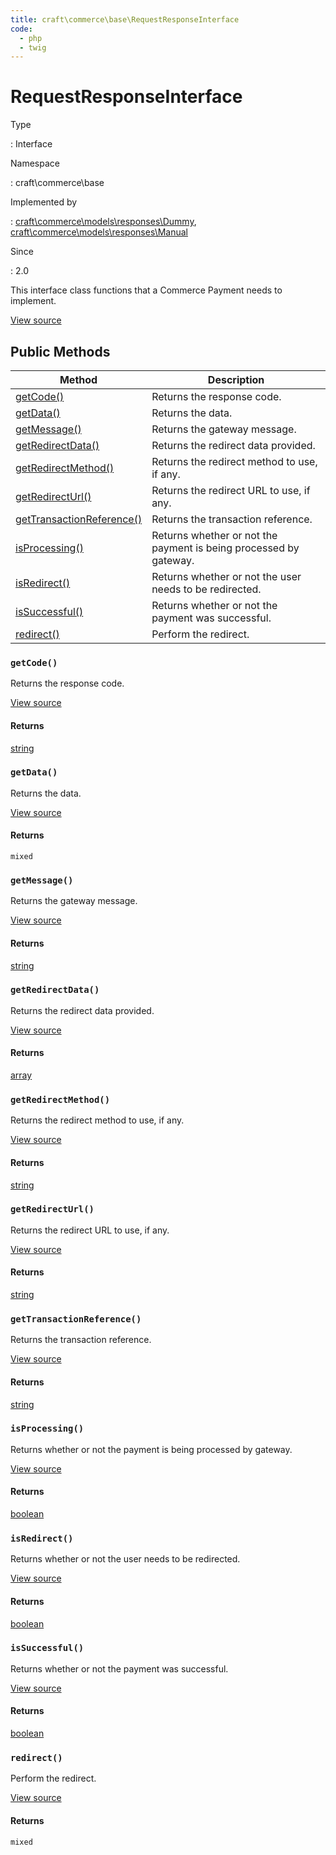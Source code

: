 ```yaml
---
title: craft\commerce\base\RequestResponseInterface
code:
  - php
  - twig
---
```


# RequestResponseInterface

Type

:   Interface

Namespace

:   craft\commerce\base

Implemented by

:   [craft\commerce\models\responses\Dummy](craft-commerce-models-responses-dummy.md), [craft\commerce\models\responses\Manual](craft-commerce-models-responses-manual.md)

Since

:   2.0



This interface class functions that a Commerce Payment needs to implement.





[View source](https://github.com/craftcms/commerce/blob/master/src/base/RequestResponseInterface.php)






## Public Methods

| Method                                                                                                      | Description
| ----------------------------------------------------------------------------------------------------------- | -----------------------------------------------------------------
| [getCode()](craft-commerce-base-requestresponseinterface.md#method-getcode)                                 | Returns the response code.
| [getData()](craft-commerce-base-requestresponseinterface.md#method-getdata)                                 | Returns the data.
| [getMessage()](craft-commerce-base-requestresponseinterface.md#method-getmessage)                           | Returns the gateway message.
| [getRedirectData()](craft-commerce-base-requestresponseinterface.md#method-getredirectdata)                 | Returns the redirect data provided.
| [getRedirectMethod()](craft-commerce-base-requestresponseinterface.md#method-getredirectmethod)             | Returns the redirect method to use, if any.
| [getRedirectUrl()](craft-commerce-base-requestresponseinterface.md#method-getredirecturl)                   | Returns the redirect URL to use, if any.
| [getTransactionReference()](craft-commerce-base-requestresponseinterface.md#method-gettransactionreference) | Returns the transaction reference.
| [isProcessing()](craft-commerce-base-requestresponseinterface.md#method-isprocessing)                       | Returns whether or not the payment is being processed by gateway.
| [isRedirect()](craft-commerce-base-requestresponseinterface.md#method-isredirect)                           | Returns whether or not the user needs to be redirected.
| [isSuccessful()](craft-commerce-base-requestresponseinterface.md#method-issuccessful)                       | Returns whether or not the payment was successful.
| [redirect()](craft-commerce-base-requestresponseinterface.md#method-redirect)                               | Perform the redirect.

### `getCode()`





Returns the response code.




[View source](https://github.com/craftcms/commerce/blob/master/src/base/RequestResponseInterface.php#L72)



#### Returns

[string](http://php.net/language.types.string)



### `getData()`





Returns the data.




[View source](https://github.com/craftcms/commerce/blob/master/src/base/RequestResponseInterface.php#L79)



#### Returns

`mixed`



### `getMessage()`





Returns the gateway message.




[View source](https://github.com/craftcms/commerce/blob/master/src/base/RequestResponseInterface.php#L86)



#### Returns

[string](http://php.net/language.types.string)



### `getRedirectData()`





Returns the redirect data provided.




[View source](https://github.com/craftcms/commerce/blob/master/src/base/RequestResponseInterface.php#L51)



#### Returns

[array](http://php.net/language.types.array)



### `getRedirectMethod()`





Returns the redirect method to use, if any.




[View source](https://github.com/craftcms/commerce/blob/master/src/base/RequestResponseInterface.php#L44)



#### Returns

[string](http://php.net/language.types.string)



### `getRedirectUrl()`





Returns the redirect URL to use, if any.




[View source](https://github.com/craftcms/commerce/blob/master/src/base/RequestResponseInterface.php#L58)



#### Returns

[string](http://php.net/language.types.string)



### `getTransactionReference()`





Returns the transaction reference.




[View source](https://github.com/craftcms/commerce/blob/master/src/base/RequestResponseInterface.php#L65)



#### Returns

[string](http://php.net/language.types.string)



### `isProcessing()`





Returns whether or not the payment is being processed by gateway.




[View source](https://github.com/craftcms/commerce/blob/master/src/base/RequestResponseInterface.php#L30)



#### Returns

[boolean](http://php.net/language.types.boolean)



### `isRedirect()`





Returns whether or not the user needs to be redirected.




[View source](https://github.com/craftcms/commerce/blob/master/src/base/RequestResponseInterface.php#L37)



#### Returns

[boolean](http://php.net/language.types.boolean)



### `isSuccessful()`





Returns whether or not the payment was successful.




[View source](https://github.com/craftcms/commerce/blob/master/src/base/RequestResponseInterface.php#L23)



#### Returns

[boolean](http://php.net/language.types.boolean)



### `redirect()`





Perform the redirect.




[View source](https://github.com/craftcms/commerce/blob/master/src/base/RequestResponseInterface.php#L93)



#### Returns

`mixed`










